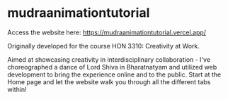 # mudraanimationtutorial

Access the website here: https://mudraanimationtutorial.vercel.app/ 

Originally developed for the course HON 3310: Creativity at Work. 

Aimed at showcasing creativity in interdisciplinary collaboration - I've choreographed a dance of Lord Shiva in Bharatnatyam and utilized web development to bring the experience online and to the public. Start at the Home page and let the website walk you through all the different tabs within!
